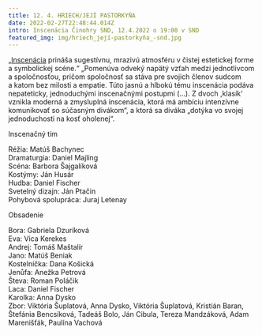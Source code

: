 ```yaml
---
title: 12. 4. HRIECH/JEJÍ PASTORKYŇA
date: 2022-02-27T22:48:44.014Z
intro: Inscenácia Činohry SND, 12.4.2022 o 19:00 v SND
featured_img: img/hriech_její-pastorkyňa_-snd.jpg
---
```

„[Inscenácia](https://snd.sk/inscenacia/3460/hriech-jej-pastorkyna) prináša sugestívnu, mrazivú atmosféru v čistej estetickej forme a symbolickej scéne.“ „Pomenúva odveký napätý vzťah medzi jednotlivcom a spoločnosťou, pričom spoločnosť sa stáva pre svojich členov sudcom a katom bez milosti a empatie. Túto jasnú a hlbokú tému inscenácia podáva nepateticky, jednoduchými inscenačnými postupmi (…). Z dvoch ,klasík‘ vznikla moderná a zmysluplná inscenácia, ktorá má ambíciu intenzívne komunikovať so súčasným divákom“, a ktorá sa diváka „dotýka vo svojej jednoduchosti na kosť oholenej“.

Inscenačný tím

Réžia: Matúš Bachynec\
Dramaturgia: Daniel Majling\
Scéna: Barbora Šajgalíková\
Kostýmy: Ján Husár\
Hudba: Daniel Fischer\
Svetelný dizajn: Ján Ptačin\
Pohybová spolupráca: Juraj Letenay

Obsadenie

Bora: Gabriela Dzuríková\
Eva: Vica Kerekes\
Andrej: Tomáš Maštalír\
Jano: Matúš Beniak\
Kostelníčka: Dana Košická\
Jenůfa: Anežka Petrová\
Števa: Roman Poláčik\
Laca: Daniel Fischer\
Karolka: Anna Dysko\
Zbor: Viktória Šuplatová, Anna Dysko, Viktória Šuplatová, Kristián Baran, Štefánia Bencsíková, Tadeáš Bolo, Ján Cibula, Tereza Mandzáková, Adam Marenišťák, Paulína Vachová